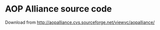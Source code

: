 AOP Alliance source code
========================

Download from http://aopalliance.cvs.sourceforge.net/viewvc/aopalliance/
